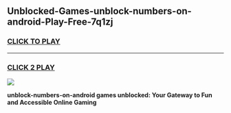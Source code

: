 
## Unblocked-Games-unblock-numbers-on-android-Play-Free-7q1zj
<h3>
<a href="https://premium76.site?title=unblock-numbers-on-android&ref=21A">CLICK TO PLAY</a></h3>
<hr>

<h3>
<a href="https://premium76.site?title=unblock-numbers-on-android&ref=21A">CLICK 2 PLAY</a>
  
</h3>

<a href="https://premium76.site?title=unblock-numbers-on-android&ref=21A"><img src="https://clearcache.store/games.png"></a>


**unblock-numbers-on-android games unblocked: Your Gateway to Fun and Accessible Online Gaming**
